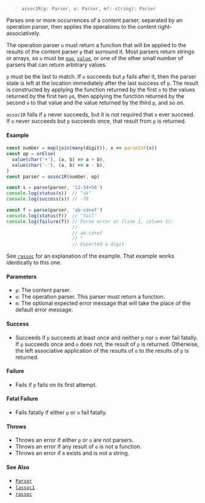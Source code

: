 <!--
 Copyright (c) 2020 Thomas J. Otterson
 
 This software is released under the MIT License.
 https://opensource.org/licenses/MIT
-->

> `assoc1R(p: Parser, o: Parser, m?: string): Parser`

Parses one or more occurrences of a content parser, separated by an operation parser, then applies the operations to the content right-associatively.

The operation parser `o` must return a function that will be applied to the results of the content parser `p` that surround it. Most parsers return strings or arrays, so `o` must be [`map`](map.md), [`value`](value.md), or one of the other small number of parsers that can return arbitrary values.

`p` must be the last to match. If `o` succeeds but `p` fails after it, then the parser state is left at the location immediately after the last success of `p`. The result is constructed by applying the function returned by the first `o` to the values returned by the first two `p`s, then applying the function returned by the second `o` to that value and the value returned by the third `p`, and so on.

`assoc1R` fails if `p` never succeeds, but it is not required that `o` ever succeed. If `o` never succeeds but `p` succeeds once, that result from `p` is returned.

#### Example

```javascript
const number = map(join(many(digit)), x => parseInt(x))
const op = orElse(
  value(char('+'), (a, b) => a + b), 
  value(char('-'), (a, b) => a - b),
)
const parser = assoc1R(number, op)

const s = parse(parser, '12-34+56')
console.log(status(s))  // "ok"
console.log(success(s)) // -78

const f = parse(parser, 'ab-cd+ef')
console.log(status(f))  // "fail"
console.log(failure(f)) // Parse error at (line 1, column 1):
                        //
                        // ab-cd+ef
                        // ^
                        // Expected a digit
```

See [`rassoc`](rassoc.md) for an explanation of the example. That example works identically to this one.

#### Parameters

* `p`: The content parser.
* `o`: The operation parser. This parser must return a function.
* `m`: The optional expected error message that will take the place of the default error message.

#### Success

* Succeeds if `p` succeeds at least once and neither `p` nor `o` ever fail fatally. If `p` succeeds once and `o` does not, the result of `p` is returned. Otherwise, the left associative application of the results of `o` to the results of `p` is returned.

#### Failure

* Fails if `p` fails on its first attempt.

#### Fatal Failure

* Fails fatally if either `p` or `o` fail fatally.

#### Throws

* Throws an error if either `p` or `o` are not parsers.
* Throws an error if any result of `o` is not a function.
* Throws an error if `m` exists and is not a string.

#### See Also

* [`Parser`](../types/parser.md)
* [`lassoc1`](lassoc1.md)
* [`rassoc`](rassoc.md)
